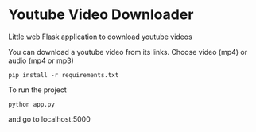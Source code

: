 # Youtube Video Downloader

Little web Flask application to download youtube videos

You can download a youtube video from its links. Choose video (mp4) or audio (mp4 or mp3)

```
pip install -r requirements.txt
```

To run the project

```
python app.py
```

and go to localhost:5000